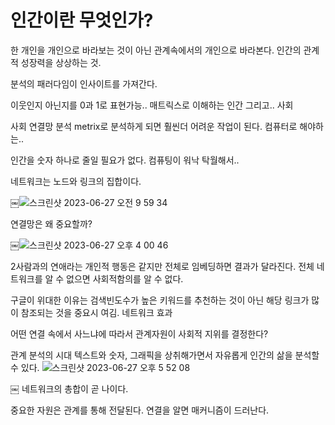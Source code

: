# 인간이란 무엇인가?
한 개인을 개인으로 바라보는 것이 아닌 관계속에서의 개인으로 바라본다.
인간의 관계적 성장력을 상상하는 것.

분석의 패러다임이 인사이트를 가져간다.

이웃인지 아닌지를 0과 1로 표현가능..
매트릭스로 이해하는 인간 그리고.. 사회

사회 연결망 분석
metrix로 분석하게 되면 훨씬더 어려운 작업이 된다. 컴퓨터로 해야하는..

인간을 숫자 하나로 줄일 필요가 없다. 컴퓨팅이 워낙 탁월해서..

네트워크는 노드와 링크의 집합이다.

￼![스크린샷 2023-06-27 오전 9 59 34](https://github.com/haaaneeelll/SocialNetwork/assets/129492167/f99816df-88ed-4091-8da8-17106dd05538)


연결망은 왜 중요할까?

￼![스크린샷 2023-06-27 오후 4 00 46](https://github.com/haaaneeelll/SocialNetwork/assets/129492167/17f6d6c2-1bec-4f2e-babb-847a301094c7)

2사람과의 연애라는 개인적 행동은 같지만 전체로 임베딩하면 결과가 달라진다. 전체 네트워크를 알 수 없으면 사회적함의를 알 수 없다.

구글이 위대한 이유는 검색빈도수가 높은 키워드를 추천하는 것이 아닌 해당 링크가 많이 참조되는 것을 중요시 여김. 네트워크 효과

어떤 연결 속에서 사느냐에 따라서 관계자원이 사회적 지위를 결정한다?

관계 분석의 시대
텍스트와 숫자, 그래픽을 상취해가면서 자유롭게 인간의 삶을 분석할 수 있다. 
![스크린샷 2023-06-27 오후 5 52 08](https://github.com/haaaneeelll/SocialNetwork/assets/129492167/c80fc900-6911-4458-8745-52f46b363599)

￼
네트워크의 총합이 곧 나이다.

 중요한 자원은 관계를 통해 전달된다.
연결을 알면 매커니즘이 드러난다.
